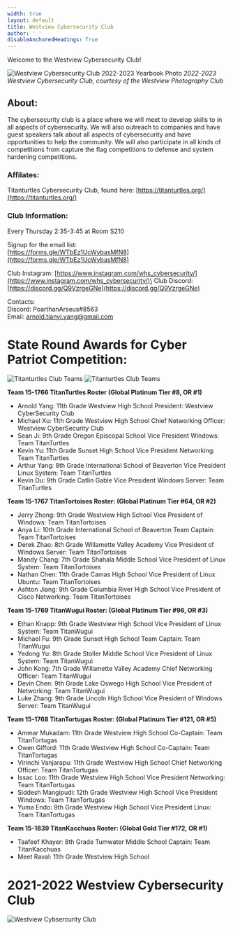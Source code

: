 ```yaml
---
width: true
layout: default
title: Westview Cybersecurity Club
author: ' '
disableAnchoredHeadings: True
---
```


Welcome to the Westview Cybersecurity Club!

![Westview Cybersecurity Club 2022-2023 Yearbook Photo](/upload/westview-cybersecurity-club-yearbook-photo.jpg)
*2022-2023 Westview Cybersecurity Club, courtesy of the Westview Photography Club*

## About:
The cybersecurity club is a place where we will meet to develop skills to in all aspects of cybersecurity. We will also outreach to companies and have guest speakers talk about all aspects of cybersecurity and have opportunities to help the community. We will also participate in all kinds of competitions from capture the flag competitions to defense and system hardening competitions.

### Affilates:
Titanturtles Cybersecurity Club, found here: [https://titanturtles.org/](https://titanturtles.org/)

### Club Information:
Every Thursday 2:35-3:45 at Room S210

Signup for the email list:\
[https://forms.gle/WTbEz1UcWybasMfN8](https://forms.gle/WTbEz1UcWybasMfN8)

Club Instagram: [https://www.instagram.com/whs_cybersecurity/](https://www.instagram.com/whs_cybersecurity/)\
Club Discord: [https://discord.gg/Q9VzrgeGNe](https://discord.gg/Q9VzrgeGNe)

Contacts:\
Discord: PoarthanArseus#8563\
Email: arnold.tianyi.yang@gmail.com

# State Round Awards for Cyber Patriot Competition:

![Titanturtles Club Teams](/upload/Titanturtles1stplacestate.png)
![Titanturtles Club Teams](/upload/titantortoises3rdplace.png)

**Team 15-1766 TitanTurtles Roster (Global Platinum Tier #8, OR #1)**
 - Arnold Yang: 11th Grade              Westview High School              President: Westview CyberSecurity Club
 - Michael Xu: 11th Grade               Westview High School              Chief Networking Officer: Westview CyberSecurity Club
 - Sean Ji: 9th Grade                   Oregon Episcopal School           Vice President Windows: Team TitanTurtles
 - Kevin Yu: 11th Grade                 Sunset High School                Vice President Networking: Team TitanTurtles
 - Arthur Yang: 8th Grade               International School of Beaverton Vice President Linux System: Team TitanTurtles
 - Kevin Du: 9th Grade                  Catlin Gable                      Vice President Windows Server: Team TitanTurtles

**Team 15-1767 TitanTortoises Roster: (Global Platinum Tier #64, OR #2)**
 - Jerry Zhong: 9th Grade                  Westview High School              Vice President of Windows: Team TitanTortoises
 - Anya Li: 10th Grade                     International School of Beaverton Team Captain: Team TitanTortoises
 - Derek Zhao: 8th Grade                   Willamette Valley Academy         Vice President of Windows Server: Team TitanTortoises
 - Mandy Chang: 7th Grade                  Shahala Middle School             Vice President of Linux System: Team TitanTortoises
 - Nathan Chen: 11th Grade                 Camas High School                 Vice President of Linux Ubuntu: Team TitanTortoises
 - Ashton Jiang: 9th Grade                 Columbia River High School        Vice President of Cisco Networking: Team TitanTortoises

**Team 15-1769 TitanWugui Roster: (Global Platinum Tier #96, OR #3)**
 - Ethan Knapp: 9th Grade                 Westview High School              Vice President of Linux System: Team TitanWugui
 - Michael Fu: 9th Grade                  Sunset High School                Team Captain: Team TitanWugui
 - Yedong Yu: 8th Grade                   Stoller Middle School             Vice President of Linux System: Team TitanWugui
 - John Kong: 7th Grade                   Willamette Valley Academy         Chief Networking Officer: Team TitanWugui
 - Devin Chen: 9th Grade                  Lake Oswego High School           Vice President of Networking: Team TitanWugui
 - Luke Zhang: 9th Grade                  Lincoln High School               Vice President of Windows Server: Team TitanWugui

 **Team 15-1768 TitanTortugas Roster: (Global Platinum Tier #121, OR #5)**
 - Ammar Mukadam: 11th Grade                   Westview High School                         Co-Captain: Team TitanTortugas
 - Owen Gifford: 11th Grade                    Westview High School                         Co-Captain: Team TitanTortugas
 - Virinchi Vanjarapu: 11th Grade              Westview High School                         Chief Networking Officer: Team TitanTortugas
 - Issac Loo: 11th Grade                       Westview High School                         Vice President Networking: Team TitanTortugas
 - Siddesh Mangipudi: 12th Grade               Westview High School                         Vice President Windows: Team TitanTortugas
 - Yuma Endo: 9th Grade                        Westview High School                         Vice President Linux: Team TitanTortugas

 **Team 15-1839 TitanKacchuas Roster: (Global Gold Tier #172, OR #1)**
 - Taafeef Khayer: 8th Grade                  Tumwater Middle School                        Captain: Team TitanKacchuas
 - Meet Raval: 11th Grade                     Westview High School

# 2021-2022 Westview Cybersecurity Club

![Westview Cybsercurity Club](/upload/cyberSecClubPhoto.jpg)

